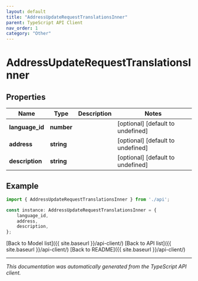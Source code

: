 ```yaml
---
layout: default
title: "AddressUpdateRequestTranslationsInner"
parent: TypeScript API Client
nav_order: 1
category: "Other"
---
```


# AddressUpdateRequestTranslationsInner


## Properties

Name | Type | Description | Notes
------------ | ------------- | ------------- | -------------
**language_id** | **number** |  | [optional] [default to undefined]
**address** | **string** |  | [optional] [default to undefined]
**description** | **string** |  | [optional] [default to undefined]

## Example

```typescript
import { AddressUpdateRequestTranslationsInner } from './api';

const instance: AddressUpdateRequestTranslationsInner = {
    language_id,
    address,
    description,
};
```

[Back to Model list]({{ site.baseurl }}/api-client/) [Back to API list]({{ site.baseurl }}/api-client/) [Back to README]({{ site.baseurl }}/api-client/)


---

*This documentation was automatically generated from the TypeScript API client.*
